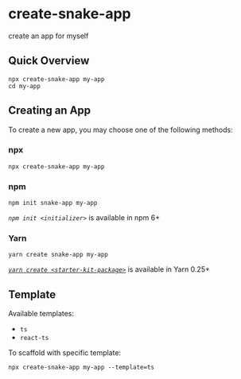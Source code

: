 # create-snake-app

create an app for myself

## Quick Overview

```shell
npx create-snake-app my-app
cd my-app
```

## Creating an App

To create a new app, you may choose one of the following methods:

### npx

```shell
npx create-snake-app my-app
```

### npm

```shell
npm init snake-app my-app
```

_`npm init <initializer>`_ is available in npm 6+

### Yarn

```shell
yarn create snake-app my-app
```

_[`yarn create <starter-kit-package>`](https://yarnpkg.com/lang/en/docs/cli/create/)_ is available in Yarn 0.25+

## Template

Available templates:

- `ts`
- `react-ts`

To scaffold with specific template:

```shell
npx create-snake-app my-app --template=ts
```
